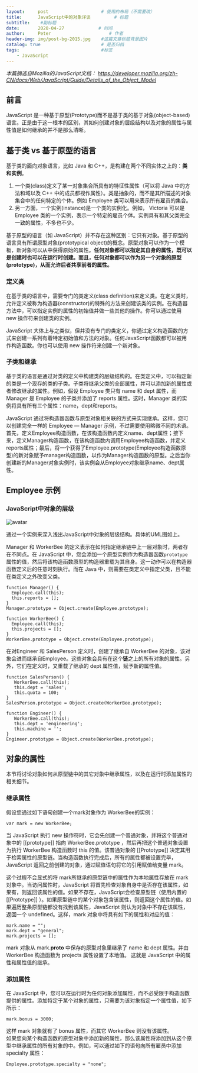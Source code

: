 ```yaml
---
layout:     post                    # 使用的布局（不需要改）
title:      JavaScript中的对象详谈         # 标题 
subtitle:    #副标题
date:       2020-04-27             # 时间
author:     Peter                      # 作者
header-img: img/post-bg-2015.jpg    #这篇文章标题背景图片
catalog: true                       # 是否归档
tags:                               #标签
    - JavaScript
---
```


*本篇摘选自Mozilla的JavaScript文档： https://developer.mozilla.org/zh-CN/docs/Web/JavaScript/Guide/Details_of_the_Object_Model*

## 前言

JavaScript 是一种基于原型(Prototype)而不是基于类的基于对象(object-based)语言。正是由于这一根本的区别，其如何创建对象的层级结构以及对象的属性与属性值是如何继承的并不是那么清晰。  

## 基于类 vs 基于原型的语言

基于类的面向对象语言，比如 Java 和 C++，是构建在两个不同实体之上的：**类和实例**。

1. 一个类(class)定义了某一对象集合所具有的特征性属性（可以将 Java 中的方法和域以及 C++ 中的成员都视作属性）。类是抽象的，而不是其所描述的对象集合中的任何特定的个体。例如 Employee 类可以用来表示所有雇员的集合。
2. 另一方面，一个实例(instance)是一个类的实例化。例如， Victoria 可以是 Employee 类的一个实例，表示一个特定的雇员个体。实例具有和其父类完全一致的属性，不多也不少。  

基于原型的语言（如 JavaScript）并不存在这种区别：它只有对象。基于原型的语言具有所谓原型对象(prototypical object)的概念。原型对象可以作为一个模板，新对象可以从中获得原始的属性。**任何对象都可以指定其自身的属性，既可以是创建时也可以在运行时创建。而且，任何对象都可以作为另一个对象的原型(prototype)，从而允许后者共享前者的属性。**  

### 定义类

在基于类的语言中，需要专门的类定义(class definition)来定义类。在定义类时，允许定义被称为构造器(constructor)的特殊的方法来创建该类的实例。在构造器方法中，可以指定实例的属性的初始值并做一些其他的操作。你可以通过使用 new 操作符来创建类的实例。

JavaScript 大体上与之类似，但并没有专门的类定义，你通过定义构造函数的方式来创建一系列有着特定初始值和方法的对象。任何JavaScript函数都可以被用作构造函数。你也可以使用 new 操作符来创建一个新对象。  

### 子类和继承

基于类的语言是通过对类的定义中构建类的层级结构的。在类定义中，可以指定新的类是一个现存的类的子类。子类将继承父类的全部属性，并可以添加新的属性或者修改继承的属性。例如，假设 Employee 类只有 name 和 dept 属性，而 Manager 是 Employee 的子类并添加了 reports 属性。这时，Manager 类的实例将具有所有三个属性：name，dept和reports。  

JavaScript 通过将构造器函数与原型对象相关联的方式来实现继承。这样，您可以创建完全一样的 Employee — Manager 示例，不过需要使用略微不同的术语。首先，定义Employee构造函数，在该构造函数内定义name、dept属性；接下来，定义Manager构造函数，在该构造函数内调用Employee构造函数，并定义reports属性；最后，将一个获得了Employee.prototype(Employee构造函数原型)的新对象赋予manager构造函数，以作为Manager构造函数的原型。之后当你创建新的Manager对象实例时，该实例会从Employee对象继承name、dept属性。  

## Employee 示例

### JavaScript中对象的层级

![avatar](https://mdn.mozillademos.org/files/3060/figure8.1.png)

通过一个实例来深入浅出JavaScript中对象的层级结构。具体的UML图如上。  

Manager 和 WorkerBee 的定义表示在如何指定继承链中上一层对象时，两者存在不同点。在 JavaScript 中，您会添加一个原型实例作为构造器函数`prototype` 属性的值，然后将该构造函数原型的构造器重载为其自身。这一动作可以在构造器函数定义后的任意时刻执行。而在 Java 中，则需要在类定义中指定父类，且不能在类定义之外改变父类。  

```
function Manager() {
  Employee.call(this);
  this.reports = [];
}
Manager.prototype = Object.create(Employee.prototype);

function WorkerBee() {
  Employee.call(this);
  this.projects = [];
}
WorkerBee.prototype = Object.create(Employee.prototype);
```  

在对Engineer 和 SalesPerson 定义时，创建了继承自 WorkerBee 的对象，该对象会进而继承自Employee。这些对象会具有在这个**链**之上的所有对象的属性。另外，它们在定义时，又重载了继承的 dept 属性值，赋予新的属性值。  

```
function SalesPerson() {
   WorkerBee.call(this);
   this.dept = 'sales';
   this.quota = 100;
}
SalesPerson.prototype = Object.create(WorkerBee.prototype);

function Engineer() {
   WorkerBee.call(this);
   this.dept = 'engineering';
   this.machine = '';
}
Engineer.prototype = Object.create(WorkerBee.prototype);
```  

## 对象的属性

本节将讨论对象如何从原型链中的其它对象中继承属性，以及在运行时添加属性的相关细节。

### 继承属性

假设您通过如下语句创建一个mark对象作为 WorkerBee的实例：

```
var mark = new WorkerBee;
```  

当 JavaScript 执行 new 操作符时，它会先创建一个普通对象，并将这个普通对象中的 [[prototype]] 指向 WorkerBee.prototype ，然后再把这个普通对象设置为执行 WorkerBee 构造函数时 this  的值。该普通对象的 [[Prototype]] 决定其用于检索属性的原型链。当构造函数执行完成后，所有的属性都被设置完毕，JavaScript 返回之前创建的对象，通过赋值语句将它的引用赋值给变量 mark。  

这个过程不会显式的将 mark所继承的原型链中的属性作为本地属性存放在 mark 对象中。当访问属性时，JavaScript 将首先检查对象自身中是否存在该属性，如果有，则返回该属性的值。如果不存在，JavaScript会检查原型链（使用内置的 [[Prototype]] ）。如果原型链中的某个对象包含该属性，则返回这个属性的值。如果遍历整条原型链都没有找到该属性，JavaScript 则认为对象中不存在该属性，返回一个 undefined。这样，mark 对象中将具有如下的属性和对应的值：
```
mark.name = "";
mark.dept = "general";
mark.projects = [];
```  

mark 对象从 mark.__proto__ 中保存的原型对象里继承了 name 和 dept 属性。并由 WorkerBee 构造函数为 projects 属性设置了本地值。 这就是 JavaScript 中的属性和属性值的继承。  

### 添加属性

在 JavaScript 中，您可以在运行时为任何对象添加属性，而不必受限于构造函数提供的属性。添加特定于某个对象的属性，只需要为该对象指定一个属性值，如下所示：  
```
mark.bonus = 3000;

```
这样 mark 对象就有了 bonus 属性，而其它 WorkerBee 则没有该属性。  
如果您向某个构造函数的原型对象中添加新的属性，那么该属性将添加到从这个原型中继承属性的所有对象的中。例如，可以通过如下的语句向所有雇员中添加 specialty 属性：  
```
Employee.prototype.specialty = "none";
```

